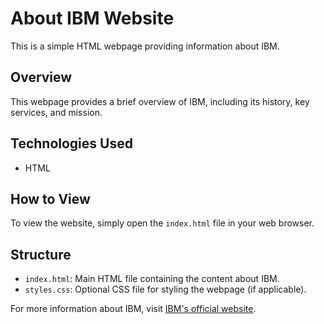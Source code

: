 # About IBM Website

This is a simple HTML webpage providing information about IBM.

## Overview

This webpage provides a brief overview of IBM, including its history, key services, and mission.

## Technologies Used

- HTML

## How to View

To view the website, simply open the `index.html` file in your web browser.

## Structure

- `index.html`: Main HTML file containing the content about IBM.
- `styles.css`: Optional CSS file for styling the webpage (if applicable).


For more information about IBM, visit [IBM's official website](https://www.ibm.com/).

